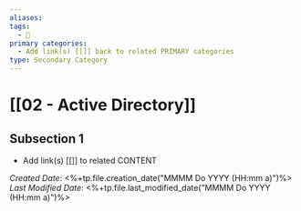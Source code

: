 ```yaml
---
aliases: 
tags:
  - 🥈
primary categories:
  - Add link(s) [[]] back to related PRIMARY categories
type: Secondary Category
---
```

# [[02 - Active Directory]]

## Subsection 1
* Add link(s) [[]] to related CONTENT

*Created Date*: <%+tp.file.creation_date("MMMM Do YYYY (HH:mm a)")%>  
*Last Modified Date*: <%+tp.file.last_modified_date("MMMM Do YYYY (HH:mm a)")%>
